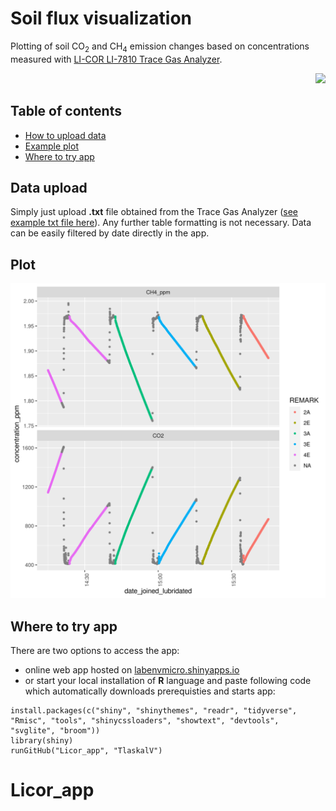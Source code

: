 # Soil flux visualization
Plotting of soil CO<sub>2</sub> and CH<sub>4</sub> emission changes based on concentrations measured with [LI-COR LI-7810 Trace Gas Analyzer](https://www.licor.com/env/products/soil_flux/LI-7810).


<div align="right">
    <img src="/licor.jpg?raw=true" width="300px"</img>
</div>


## Table of contents

* [How to upload data](#data-upload)
* [Example plot](#example-plot)
* [Where to try app](#where-to-try-app)

## Data upload
Simply just upload **.txt** file obtained from the Trace Gas Analyzer ([see example txt file here](https://github.com/Vojczech/Soil_flux_app/blob/master/test_raw_data.csv)). Any further table formatting is not necessary. Data can be easily filtered by date directly in the app.

## Plot

<div align="left">
    <img src="/example_plot.png?raw=true" width="600px"</img>
</div>

## Where to try app

There are two options to access the app:
* online web app hosted on [labenvmicro.shinyapps.io](https://labenvmicro.shinyapps.io/Licor_emissions_app/)
* or start your local installation of **R** language and paste following code which automatically downloads prerequisties and starts app:
```
install.packages(c("shiny", "shinythemes", "readr", "tidyverse", "Rmisc", "tools", "shinycssloaders", "showtext", "devtools", "svglite", "broom"))
library(shiny)
runGitHub("Licor_app", "TlaskalV")
```
# Licor_app
